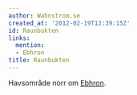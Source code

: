 ```yaml
---
author: Wahnstrom.se
created_at: '2012-02-19T12:39:15Z'
id: Raunbukten
links:
  mention:
  - Ebhron
title: Raunbukten
---
```


Havsområde norr om [Ebhron].

  [Ebhron]: Ebhron